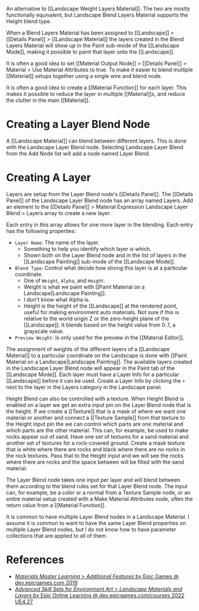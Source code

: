 An alternative to [[Landscape Weight Layers Material]].
The two are mostly functionally equivalent, but Landscape Blend Layers Material supports the Height blend type.

When a Blend Layers Material has been assigned to [[Landscape]] > [[Details Panel]] > [[Landscape Material]] the layers created in the Blend Layers Material will show up in the Paint sub-mode of the [[Landscape Mode]],
making it possible to paint that layer onto the [[Landscape]].

It is often a good idea to set [[Material Output Node]] > [[Details Panel]] > Material > Use Material Attributes to true.
To make it easier to blend multiple [[Material]] setups together using a single wire and blend node.

It is often a good idea to create a [[Material Function]] for each layer.
This makes it possible to reduce the layer in multiple [[Material]]s, and reduce the clutter in the main [[Material]].

# Creating a Layer Blend Node

A [[Landscape Material]] can blend between different layers.
This is done with the Landscape Layer Blend node.
Selecting Landscape Layer Blend from the Add Node list will add a node named Layer Blend.

# Creating A Layer

Layers are setup from the Layer Blend node's [[Details Panel]].
The [[Details Panel]] of the Landscape Layer Blend node has an array named Layers.
Add an element to the [[Details Panel]] > Material Expression Landscape Layer Blend > Layers array to create a new layer.

Each entry in this array allows for one more layer in the blending.
Each entry has the following properties:
- `Layer Name`: The name of the layer.
	- Something to help you identify which layer is which.
	- Shown both on the Layer Blend node and in the list of layers in the [[Landscape Painting]] sub-mode of the [[Landscape Mode]].
- `Blend Type`: Control what decide how strong this layer is at a particular coordinate.
	- One of `Weight`, `Alpha`, and `Height`.
	- Weight is what we paint with [[Paint Material on a Landscape|Landscape Painting]].
	- I don't know what Alpha is.
	- Height is the height of the [[Landscape]] at the rendered point, useful for making environment auto materials. Not sure if this is relative to the world origin Z or the zero-height plane of the [[Landscape]]. It blends based on the height value from 0..1, a grayscale value.
- `Preview Weight`: Is only used for the preview in the [[Material Editor]].

The assignment of weights of the different layers of a [[Landscape Material]] to a particular coordinate on the Landscape is done with [[Paint Material on a Landscape|Landscape Painting]].
The available layers created in the Landscape Layer Blend node will appear in the Paint tab of the [[Landscape Mode]].
Each layer must have a Layer Info for a particular [[Landscape]] before it can be used.
Create a Layer Info by clicking the `+` next to the layer in the Layers category in the Landscape panel.

Height Blend can also be controlled with a texture. 
When Height Blend is enabled on a layer we get an extra input pin on the Layer Blend node that is the height.
If we create a [[Texture]] that is a mask of where we want one material or another and connect a [[Texture Sample]] from that texture to the Height input pin the we can control which parts are one material and which parts are the other material.
This can, for example, be used to make rocks appear out of sand.
Have one set of textures for a sand material and another set of textures for a rock-covered ground.
Create a mask texture that is white where there are rocks and black where there are no rocks in the rock textures.
Pass that to the Height input and we will see the rocks where there are rocks and the space between will be filled with the sand material.

The Layer Blend node takes one input per layer and will blend between them according to the blend rules set for that Layer Blend node.
The input can, for example, be a color or a normal from a Texture Sample node, or an entire material setup created with a Make Material Attributes node, often the return value from a [[Material Function]].

It is common to have multiple Layer Blend nodes in a Landscape Material.
I assume it is common to want to have the same Layer Blend properties on multiple Layer Blend nodes, but I do not know how to have parameter collections that are applied to all of them.


# References

- [_Materials Master Learning_ > _Additional Features_ by Epic Games @ dev.epicgames.com 2019](https://dev.epicgames.com/community/learning/courses/2dy/unreal-engine-materials-master-learning/KVe/additional-features)
- [_Advanced Skill Sets for Environment Art_ > _Landscape Materials and Layers_ by Epic Online Learning @ dev.epicgames.com/courses 2022 UE4.27](https://dev.epicgames.com/community/learning/courses/Qwa/unreal-engine-advanced-skill-sets-for-environment-art/2YXB/landscape-materials-and-layers)


